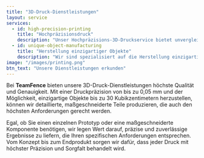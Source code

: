 ```yaml
---
title: "3D-Druck-Dienstleistungen"
layout: service
services:
  - id: high-precision-printing
    title: "Hochpräzisionsdruck"
    description: "Unser Hochpräzisions-3D-Druckservice bietet unvergleichliche Details, mit Schichthöhen von bis zu 0,05 mm. Dies stellt sicher, dass selbst die komplexesten Designs mit erstaunlicher Genauigkeit reproduziert werden, was es ideal für detaillierte Modelle, Prototypen und maßgeschneiderte Komponenten macht."
  - id: unique-object-manufacturing
    title: "Herstellung einzigartiger Objekte"
    description: "Wir sind spezialisiert auf die Herstellung einzigartiger 3D-gedruckter Objekte bis zu 30 Kubikzentimetern. Egal, ob Sie individuelle Designs, komplexe Teile oder detaillierte Modelle benötigen, wir nutzen die neueste 3D-Drucktechnologie, um Ihre Vision mit höchster Präzision zum Leben zu erwecken."
image: "/images/printing.png"
btn_text: "Unsere Dienstleistungen erkunden"
---
```

Bei **TeamFence** bieten unsere 3D-Druck-Dienstleistungen höchste Qualität und Genauigkeit. Mit einer Druckpräzision von bis zu 0,05 mm und der Möglichkeit, einzigartige Objekte bis zu 30 Kubikzentimetern herzustellen, können wir detaillierte, maßgeschneiderte Teile produzieren, die auch den höchsten Anforderungen gerecht werden.

Egal, ob Sie einen einzelnen Prototyp oder eine maßgeschneiderte Komponente benötigen, wir legen Wert darauf, präzise und zuverlässige Ergebnisse zu liefern, die Ihren spezifischen Anforderungen entsprechen. Vom Konzept bis zum Endprodukt sorgen wir dafür, dass jeder Druck mit höchster Präzision und Sorgfalt behandelt wird.
